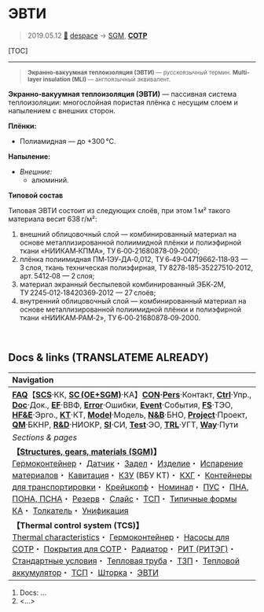 # ЭВТИ
> 2019.05.12 [🚀](../index/index.md) [despace](index.md) → [SGM](sc.md), **[СОТР](tcs.md)**

[TOC]

---

> <small>**Экранно‑вакуумная теплоизоляция (ЭВТИ)** — русскоязычный термин. **Multi-layer insulation (MLI)** — англоязычный эквивалент.</small>

**Экранно‑вакуумная теплоизоляция (ЭВТИ)** — пассивная система теплоизоляции: многослойная пористая плёнка с несущим слоем и напылением с внешних сторон.

**Плёнки:**

   - Полиамидная — до +300 ℃.

**Напыление:**  

   - *Внешние:*
      - алюминий.

**Типовой состав**

Типовая ЭВТИ состоит из следующих слоёв, при этом 1 м² такого материала весит 638 г/м²:

   1. внешний облицовочный слой — комбинированный материал на основе металлизированной полиимидной плёнки и полиэфирной ткани «НИИКАМ‑КПМА», ТУ 6‑00‑21680878‑09‑2000;
   1. плёнка полиимидная ПМ‑1ЭУ‑ДА‑0,012, ТУ 6‑49‑04719662‑118‑93 — 3 слоя, ткань техническая полиэфирная, ТУ 8278‑185‑35227510‑2012, арт. 5412‑08 — 2 слоя;
   1. материал экранный беспылевой комбинированный ЭБК‑2М, ТУ 2245‑012‑18420369‑2012 — 27 слоёв;
   1. внутренний облицовочный слой — комбинированный материал на основе металлизированной полиимидной плёнки и полиэфирной ткани «НИИКАМ‑РАМ‑2», ТУ 6‑00‑21680878‑09‑2000.



<p style="page-break-after:always"> </p>

## Docs & links (TRANSLATEME ALREADY)
|Navigation|
|:--|
|**[FAQ](faq.md)**【**[SCS](scs.md)**·КК, **[SC (OE+SGM)](sc.md)**·КА】**[CON](contact.md)·[Pers](person.md)**·Контакт, **[Ctrl](control.md)**·Упр., **[Doc](doc.md)**·Док., **[EF](ef.md)**·ВВФ, **[Error](error.md)**·Ошибки, **[Event](event.md)**·События, **[FS](fs.md)**·ТЭО, **[HF&E](hfe.md)**·Эрго., **[KT](kt.md)**·КТ, **[Model](model.md)**·Модель, **[N&B](nnb.md)**·БНО, **[Project](project.md)**·Проект, **[QM](qm.md)**·БКНР, **[R&D](rnd.md)**·НИОКР, **[SI](si.md)**·СИ, **[Test](test.md)**·ЭО, **[TRL](trl.md)**·УГТ, **[Way](way.md)**·Пути|
|*Sections & pages*|
|**【[Structures, gears, materials (SGM)](sc.md)】**<br> [Гермоконтейнер](гермоконтейнер.md)・ [Датчик](sensor.md)・ [Задел](margin.md)・ [Изделие](unit.md)・ [Испарение материалов](mat_sublime.md)・ [Кавитация](cavitation.md)・ [КЗУ](cinu.md) (ВБУ КТ)・ [КХГ](cgs.md)・ [Контейнеры для транспортировки](ship_contain.md)・ [Крейцкопф](crosshead.md)・ [Номинал](nominal.md)・ [ПУС](lag.md)・ [ПНА, ПОНА, ПСНА](devd.md)・ [Резерв](reserve.md)・ [Слайс](слайс.md)・ [ТСП](tsp.md)・ [Типичные формы КА](sc.md)・ [Толкатель](толкатель.md)・ [Унификация](commonality.md)|
|**【Thermal control system (TCS)】**<br> [Thermal characteristics](thermal_chars.md)・ [Гермоконтейнер](гермоконтейнер.md)・ [Насосы для СОТР](сотр_насос.md)・ [Покрытия для СОТР](сотр_покрытия.md)・ [Радиатор](радиатор.md)・ [РИТ (РИТЭГ)](rtg.md)・ [Стандартные условия](sctp.md)・ [Тепловая труба](hp.md)・ [ТЗП](hs.md)・ [Тепловой аккумулятор](heat_bank.md)・ [ТСП](tsp.md)・ [Шторка](thermal_curtain.md)・ [ЭВТИ](mli.md)|

   1. Docs: …
   1. <…>
